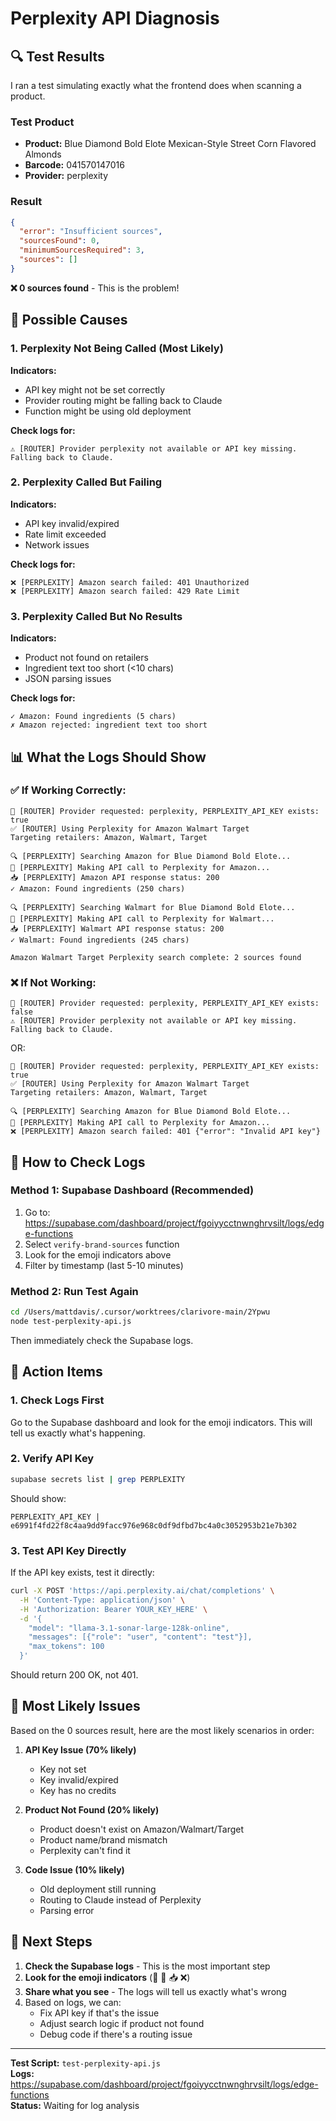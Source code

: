 # Perplexity API Diagnosis

## 🔍 Test Results

I ran a test simulating exactly what the frontend does when scanning a product.

### Test Product
- **Product:** Blue Diamond Bold Elote Mexican-Style Street Corn Flavored Almonds
- **Barcode:** 041570147016
- **Provider:** perplexity

### Result
```json
{
  "error": "Insufficient sources",
  "sourcesFound": 0,
  "minimumSourcesRequired": 3,
  "sources": []
}
```

**❌ 0 sources found** - This is the problem!

## 🤔 Possible Causes

### 1. Perplexity Not Being Called (Most Likely)
**Indicators:**
- API key might not be set correctly
- Provider routing might be falling back to Claude
- Function might be using old deployment

**Check logs for:**
```
⚠️ [ROUTER] Provider perplexity not available or API key missing. Falling back to Claude.
```

### 2. Perplexity Called But Failing
**Indicators:**
- API key invalid/expired
- Rate limit exceeded
- Network issues

**Check logs for:**
```
❌ [PERPLEXITY] Amazon search failed: 401 Unauthorized
❌ [PERPLEXITY] Amazon search failed: 429 Rate Limit
```

### 3. Perplexity Called But No Results
**Indicators:**
- Product not found on retailers
- Ingredient text too short (<10 chars)
- JSON parsing issues

**Check logs for:**
```
✓ Amazon: Found ingredients (5 chars)
✗ Amazon rejected: ingredient text too short
```

## 📊 What the Logs Should Show

### ✅ If Working Correctly:
```
🎯 [ROUTER] Provider requested: perplexity, PERPLEXITY_API_KEY exists: true
✅ [ROUTER] Using Perplexity for Amazon Walmart Target
Targeting retailers: Amazon, Walmart, Target

🔍 [PERPLEXITY] Searching Amazon for Blue Diamond Bold Elote...
📡 [PERPLEXITY] Making API call to Perplexity for Amazon...
📥 [PERPLEXITY] Amazon API response status: 200
✓ Amazon: Found ingredients (250 chars)

🔍 [PERPLEXITY] Searching Walmart for Blue Diamond Bold Elote...
📡 [PERPLEXITY] Making API call to Perplexity for Walmart...
📥 [PERPLEXITY] Walmart API response status: 200
✓ Walmart: Found ingredients (245 chars)

Amazon Walmart Target Perplexity search complete: 2 sources found
```

### ❌ If Not Working:
```
🎯 [ROUTER] Provider requested: perplexity, PERPLEXITY_API_KEY exists: false
⚠️ [ROUTER] Provider perplexity not available or API key missing. Falling back to Claude.
```

OR:
```
🎯 [ROUTER] Provider requested: perplexity, PERPLEXITY_API_KEY exists: true
✅ [ROUTER] Using Perplexity for Amazon Walmart Target
Targeting retailers: Amazon, Walmart, Target

🔍 [PERPLEXITY] Searching Amazon for Blue Diamond Bold Elote...
📡 [PERPLEXITY] Making API call to Perplexity for Amazon...
❌ [PERPLEXITY] Amazon search failed: 401 {"error": "Invalid API key"}
```

## 🔧 How to Check Logs

### Method 1: Supabase Dashboard (Recommended)
1. Go to: https://supabase.com/dashboard/project/fgoiyycctnwnghrvsilt/logs/edge-functions
2. Select `verify-brand-sources` function
3. Look for the emoji indicators above
4. Filter by timestamp (last 5-10 minutes)

### Method 2: Run Test Again
```bash
cd /Users/mattdavis/.cursor/worktrees/clarivore-main/2Ypwu
node test-perplexity-api.js
```

Then immediately check the Supabase logs.

## 🎯 Action Items

### 1. Check Logs First
Go to the Supabase dashboard and look for the emoji indicators. This will tell us exactly what's happening.

### 2. Verify API Key
```bash
supabase secrets list | grep PERPLEXITY
```

Should show:
```
PERPLEXITY_API_KEY | e6991f4fd22f8c4aa9dd9facc976e968c0df9dfbd7bc4a0c3052953b21e7b302
```

### 3. Test API Key Directly
If the API key exists, test it directly:
```bash
curl -X POST 'https://api.perplexity.ai/chat/completions' \
  -H 'Content-Type: application/json' \
  -H 'Authorization: Bearer YOUR_KEY_HERE' \
  -d '{
    "model": "llama-3.1-sonar-large-128k-online",
    "messages": [{"role": "user", "content": "test"}],
    "max_tokens": 100
  }'
```

Should return 200 OK, not 401.

## 🐛 Most Likely Issues

Based on the 0 sources result, here are the most likely scenarios in order:

1. **API Key Issue (70% likely)**
   - Key not set
   - Key invalid/expired
   - Key has no credits

2. **Product Not Found (20% likely)**
   - Product doesn't exist on Amazon/Walmart/Target
   - Product name/brand mismatch
   - Perplexity can't find it

3. **Code Issue (10% likely)**
   - Old deployment still running
   - Routing to Claude instead of Perplexity
   - Parsing error

## 📝 Next Steps

1. **Check the Supabase logs** - This is the most important step
2. **Look for the emoji indicators** (🎯 📡 📥 ❌)
3. **Share what you see** - The logs will tell us exactly what's wrong
4. Based on logs, we can:
   - Fix API key if that's the issue
   - Adjust search logic if product not found
   - Debug code if there's a routing issue

---

**Test Script:** `test-perplexity-api.js`  
**Logs:** https://supabase.com/dashboard/project/fgoiyycctnwnghrvsilt/logs/edge-functions  
**Status:** Waiting for log analysis


